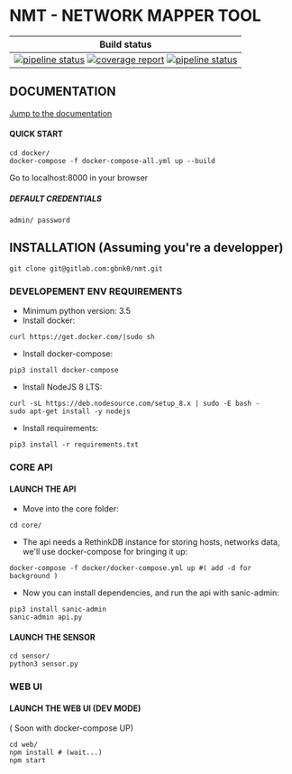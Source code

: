 # NMT - NETWORK MAPPER TOOL

| Build status    |
|------------|
| [![pipeline status](https://gitlab.com/gbnk0/nmt/badges/develop/pipeline.svg)](https://gitlab.com/gbnk0/nmt/commits/develop) [![coverage report](https://gitlab.com/gbnk0/nmt/badges/develop/coverage.svg)](https://gitlab.com/gbnk0/nmt/commits/develop) [![pipeline status](https://img.shields.io/badge/Python-3.5%2C%203.6-blue.svg)](https://gitlab.com/gbnk0/nmt/commits/develop)|

## DOCUMENTATION
[Jump to the documentation](https://gitlab.com/gbnk0/nmt/wikis/home)


#### QUICK START

```
cd docker/
docker-compose -f docker-compose-all.yml up --build
```

Go to localhost:8000 in your browser

##### DEFAULT CREDENTIALS
`admin/ password`


## INSTALLATION (Assuming you're a developper)
``` git clone git@gitlab.com:gbnk0/nmt.git ```
### DEVELOPEMENT ENV REQUIREMENTS
- Minimum python version: 3.5
- Install docker: 
```
curl https://get.docker.com/|sudo sh
```

- Install docker-compose: 
```
pip3 install docker-compose
```

- Install NodeJS 8 LTS:
```
curl -sL https://deb.nodesource.com/setup_8.x | sudo -E bash -
sudo apt-get install -y nodejs
```

- Install requirements:
```
pip3 install -r requirements.txt
```

### CORE API
#### LAUNCH THE API
- Move into the core folder:

```
cd core/
```

- The api needs a RethinkDB instance for storing hosts, networks data, we'll use docker-compose for bringing it up:

```
docker-compose -f docker/docker-compose.yml up #( add -d for background )

```

- Now you can install dependencies, and run the api with sanic-admin:

```
pip3 install sanic-admin
sanic-admin api.py
```


#### LAUNCH THE SENSOR
```
cd sensor/
python3 sensor.py
```


### WEB UI 
#### LAUNCH THE WEB UI (DEV MODE)
( Soon with docker-compose UP)

```
cd web/
npm install # (wait...)
npm start
```
